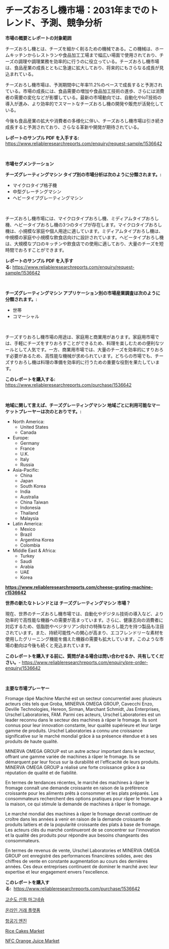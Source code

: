 <p><h1>チーズおろし機市場：2031年までのトレンド、予測、競争分析</h1></p><p><strong>市場の概要とレポートの対象範囲</strong></p>
<p><p>チーズおろし機とは、チーズを細かく削るための機械である。この機械は、ホームキッチンからレストランや食品加工工場まで幅広い場面で使用されており、チーズの調理や調理業務を効率的に行うのに役立っている。チーズおろし機市場は、食品産業の成長とともに急速に拡大しており、将来的にもさらなる成長が見込まれている。</p><p>チーズおろし機市場は、予測期間中に年率11.2%のペースで成長すると予測されている。市場の成長には、食品需要の増加や食品加工技術の進歩、さらには消費者の需要の変化などが影響している。最新の市場動向では、自動化やIoT技術の導入が進み、より効率的でスマートなチーズおろし機の開発や販売が活発化している。</p><p>今後も食品産業の拡大や消費者の多様化に伴い、チーズおろし機市場は引き続き成長すると予測されており、さらなる革新や開発が期待されている。</p></p>
<p><strong>レポートのサンプル PDF を入手する:</strong> <a href="https://www.reliableresearchreports.com/enquiry/request-sample/1536642">https://www.reliableresearchreports.com/enquiry/request-sample/1536642</a></p>
<p>&nbsp;</p>
<p><strong>市場セグメンテーション</strong></p>
<p><strong>チーズグレーティングマシン タイプ別の市場分析は次のように分類されます。:</strong></p>
<p><ul><li>マイクロタイプ格子機</li><li>中型グレーチングマシン</li><li>ヘビータイプグレーティングマシン</li></ul></p>
<p>&nbsp;</p>
<p><p>チーズおろし機市場には、マイクロタイプおろし機、ミディアムタイプおろし機、ヘビータイプおろし機の3つのタイプが存在します。マイクロタイプおろし機は、小規模な家庭や個人用途に適しています。ミディアムタイプおろし機は、中規模の家庭や小規模な飲食店向けに設計されています。ヘビータイプおろし機は、大規模なプロのキッチンや飲食店での使用に適しており、大量のチーズを短時間でおろすことができます。</p></p>
<p><strong>レポートのサンプル PDF を入手する:</strong>&nbsp;<a href="https://www.reliableresearchreports.com/enquiry/request-sample/1536642">https://www.reliableresearchreports.com/enquiry/request-sample/1536642</a></p>
<p>&nbsp;</p>
<p><strong> チーズグレーティングマシン アプリケーション別の市場産業調査は次のように分類されます。:</strong></p>
<p><ul><li>世帯</li><li>コマーシャル</li></ul></p>
<p>&nbsp;</p>
<p><p>チーズすりおろし機市場の用途は、家庭用と商業用があります。家庭用市場では、手軽にチーズをすりおろすことができるため、料理を楽しむための便利なツールとして人気です。一方、商業用市場では、大量のチーズを効率的にすりおろす必要があるため、高性能な機械が求められています。どちらの市場でも、チーズすりおろし機は料理の準備を効率的に行うための重要な役割を果たしています。</p></p>
<p><strong>このレポートを購入する:</strong>&nbsp; <a href="https://www.reliableresearchreports.com/purchase/1536642">https://www.reliableresearchreports.com/purchase/1536642</a></p>
<p>&nbsp;</p>
<p><strong>地域に関して言えば、チーズグレーティングマシン 地域ごとに利用可能なマーケットプレーヤーは次のとおりです。:</strong></p>
<p><ul>
    <li>
        North America:
        <ul>
            <li>United States</li>
            <li>Canada</li>
        </ul>
    </li>
    <li>
        Europe:
        <ul>
            <li>Germany</li>
            <li>France</li>
            <li>U.K.</li>
            <li>Italy</li>
            <li>Russia</li>
        </ul>
    </li>
    <li>
        Asia-Pacific:
        <ul>
            <li>China</li>
            <li>Japan</li>
            <li>South Korea</li>
            <li>India</li>
            <li>Australia</li>
            <li>China Taiwan</li>
            <li>Indonesia</li>
            <li>Thailand</li>
            <li>Malaysia</li>
        </ul>
    </li>
    <li>
        Latin America:
        <ul>
            <li>Mexico</li>
            <li>Brazil</li>
            <li>Argentina Korea</li>
            <li>Colombia</li>
        </ul>
    </li>
    <li>
        Middle East & Africa:
        <ul>
            <li>Turkey</li>
            <li>Saudi</li>
            <li>Arabia</li>
            <li>UAE</li>
            <li>Korea</li>
        </ul>
    </li>
    </ul></p>
<p><strong><a href="https://www.reliableresearchreports.com/cheese-grating-machine-r1536642">https://www.reliableresearchreports.com/cheese-grating-machine-r1536642</a></strong>&nbsp;</p>
<p><strong>世界の新たなトレンドとは チーズグレーティングマシン 市場？</strong></p>
<p><p>現在、世界のチーズおろし機市場では、自動化やデジタル技術の導入など、より効率的で高性能な機器への需要が高まっています。さらに、健康志向の消費者に対応するため、低脂肪やベジタリアン向けの特殊なおろし能力を持つ製品も注目されています。また、持続可能性への関心が高まり、エコフレンドリーな素材を使用したグリーニング機能を備えた機器の需要も拡大しています。このような市場の動向は今後も続くと見込まれています。</p></p>
<p><strong>このレポートを購入する前に、質問がある場合は問い合わせるか、共有してください。</strong>- <a href="https://www.reliableresearchreports.com/enquiry/pre-order-enquiry/1536642">https://www.reliableresearchreports.com/enquiry/pre-order-enquiry/1536642</a></p>
<p>&nbsp;</p>
<p><strong>主要な市場プレーヤー</strong></p>
<p><p>Fromage râpé Machine Marché est un secteur concurrentiel avec plusieurs acteurs clés tels que Groba, MINERVA OMEGA GROUP, Cavecchi Enzo, Deville Technologies, Hereon, Sirman, Marchant Schmidt, Jas Enterprises, Urschel Laboratories, FAM. Parmi ces acteurs, Urschel Laboratories est un leader reconnu dans le secteur des machines à râper le fromage. Ils sont connus pour leur innovation constante, leur qualité supérieure et leur large gamme de produits. Urschel Laboratories a connu une croissance significative sur le marché mondial grâce à sa présence étendue et à ses produits de haute qualité.</p><p>MINERVA OMEGA GROUP est un autre acteur important dans le secteur, offrant une gamme variée de machines à râper le fromage. Ils se démarquent par leur focus sur la durabilité et l'efficacité de leurs produits. MINERVA OMEGA GROUP a réalisé une forte croissance grâce à sa réputation de qualité et de fiabilité.</p><p>En termes de tendances récentes, le marché des machines à râper le fromage connaît une demande croissante en raison de la préférence croissante pour les aliments prêts à consommer et les plats préparés. Les consommateurs recherchent des options pratiques pour râper le fromage à la maison, ce qui stimule la demande de machines à râper le fromage.</p><p>Le marché mondial des machines à râper le fromage devrait continuer de croître dans les années à venir en raison de la demande croissante de produits laitiers et de la popularité croissante des plats à base de fromage. Les acteurs clés du marché continueront de se concentrer sur l'innovation et la qualité des produits pour répondre aux besoins changeants des consommateurs.</p><p>En termes de revenus de vente, Urschel Laboratories et MINERVA OMEGA GROUP ont enregistré des performances financières solides, avec des chiffres de vente en constante augmentation au cours des dernières années. Ces deux entreprises continuent de dominer le marché avec leur expertise et leur engagement envers l'excellence.</p></p>
<p><strong>このレポートを購入する:</strong>&nbsp;&nbsp;<a href="https://www.reliableresearchreports.com/purchase/1536642">https://www.reliableresearchreports.com/purchase/1536642</a></p>
<p><p><a href="https://github.com/vsr06p4p49/Market-Research-Report-List-1/blob/main/818650717004.md">고순도 산화 마그네슘</a></p><p><a href="https://github.com/oajzkywllm460/Market-Research-Report-List-1/blob/main/954827917003.md">온라인 거래 플랫폼</a></p><p><a href="https://medium.com/@jackieshlerin9805/%EB%B9%84%ED%96%89%EA%B8%B0-%EC%97%94%EC%A7%84-%EC%8B%9C%EC%9E%A5-%EB%B6%84%EC%84%9D-%EA%B7%B8-cagr-%EC%8B%9C%EC%9E%A5-%EC%84%B8%EB%B6%84%ED%99%94-%EB%B0%8F-%EA%B8%80%EB%A1%9C%EB%B2%8C-%EC%82%B0%EC%97%85-%EA%B0%9C%EC%9A%94-3f42fc645d8f">항공기 엔진</a></p><p><a href="https://github.com/wusalecollins540tpqoz/Market-Research-Report-List-1/blob/main/rice-cakes-market.md">Rice Cakes Market</a></p><p><a href="https://github.com/kathiaseamanalvaradovlprc2h/Market-Research-Report-List-1/blob/main/nfc-orange-juice-market.md">NFC Orange Juice Market</a></p></p>